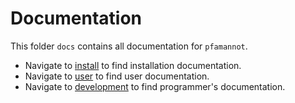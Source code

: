 [//]: # (pfamannot)
[//]: # (Protein Family Annotator)
[//]: # ()
[//]: # (docs/index.md)
[//]: # (Jan Hamalcik)
[//]: # ()
[//]: # (Starting point for docs directory)
[//]: # ()

# Documentation

This folder `docs` contains all documentation for `pfamannot`.

* Navigate to [install](install) to find installation documentation.
* Navigate to [user](user) to find user documentation.
* Navigate to [development](development) to find programmer's
documentation.
